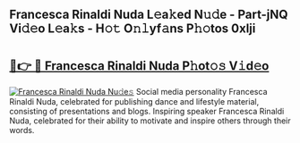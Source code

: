## Francesca Rinaldi Nuda L𝚎a𝚔ed N𝚞𝚍e - Part-jNQ Vi𝚍𝚎o L𝚎a𝚔s - H𝚘𝚝 O𝚗𝚕yf𝚊ns P𝚑𝚘tos 0xlji

# <h2><a href="http://kfd36b.oniu.top/?m=Francesca+Rinaldi+Nuda">🔗👉 🔴 Francesca Rinaldi Nuda P𝚑ot𝚘𝚜 V𝚒d𝚎o</a></h2>

[![Francesca Rinaldi Nuda Nu𝚍e𝚜](https://i.imgur.com/0qMVB7G.gif)](http://kfd36b.oniu.top/?m=Francesca+Rinaldi+Nuda)
Social media personality Francesca Rinaldi Nuda, celebrated for publishing dance and lifestyle material, consisting of presentations and blogs. Inspiring speaker Francesca Rinaldi Nuda, celebrated for their ability to motivate and inspire others through their words.  
